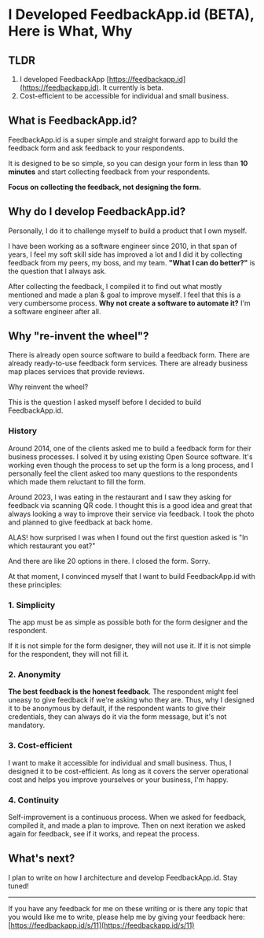 # I Developed FeedbackApp.id (BETA), Here is What, Why

## TLDR
1. I developed FeedbackApp [https://feedbackapp.id](https://feedbackapp.id). It currently is beta.
2. Cost-efficient to be accessible for individual and small business.

## What is FeedbackApp.id?
FeedbackApp.id is a super simple and straight forward app to build the feedback form and ask feedback to 
your respondents.

It is designed to be so simple, so you can design your form in less than **10 minutes** and start collecting
feedback from your respondents. 

**Focus on collecting the feedback, not designing the form.**

## Why do I develop FeedbackApp.id?
Personally, I do it to challenge myself to build a product that I own myself.

I have been working as a software engineer since 2010, in that span of years, I feel my soft skill side has
improved a lot and I did it by 
collecting feedback from my peers, my boss, and my team. **"What I can do better?"** is the question that I always ask.

After collecting the feedback, I compiled it to find out what mostly mentioned
and made a plan & goal to improve myself. 
I feel that this is a very cumbersome process. **Why not create a software to automate it?** I'm a software engineer 
after all.

## Why "re-invent the wheel"?
There is already open source software to build a feedback form.
There are already ready-to-use feedback form services.
There are already business map places services that provide reviews. 

Why reinvent the wheel? 

This is the question I asked myself before I decided to build FeedbackApp.id.

### History
Around 2014, one of the clients asked me to build a feedback form for their business processes. I solved it
by using existing Open Source software. It's working even though the process to set up the form is a long process, and
I personally feel the client asked too many questions to the respondents which made them reluctant to fill the form.

Around 2023, I was eating in the restaurant and I saw they asking for feedback via scanning QR code.
I thought this is a good idea and great that always looking a way to improve their service via feedback. 
I took the photo and planned to give feedback at back home. 

ALAS! how surprised I was when I found out the first question asked is "In which restaurant you eat?" 

And there are like 20 options in there. I closed the form. Sorry.

At that moment, I convinced myself that I want to build FeedbackApp.id with these principles:

### 1. Simplicity
The app must be as simple as possible both for the form designer and the respondent.

If it is not simple for the form designer, they will not use it.
If it is not simple for the respondent, they will not fill it.

### 2. Anonymity
**The best feedback is the honest feedback**. The respondent might feel uneasy to give feedback if 
we're asking who they are. Thus, why I designed it to be anonymous by default, if the respondent wants to give their
credentials, they can always do it via the form message, but it's not mandatory.

### 3. Cost-efficient
I want to make it accessible for individual and small business. Thus, I designed it to be cost-efficient. As long
as it covers the server operational cost and helps you improve yourselves or your business, I'm happy.

### 4. Continuity
Self-improvement is a continuous process. When we asked for feedback, compiled it, and made a plan to improve. Then on
next iteration we asked again for feedback, see if it works, and repeat the process.

## What's next?
I plan to write on how I architecture and develop FeedbackApp.id. Stay tuned!

----
If you have any feedback for me on these writing or is there any topic 
that you would like me to write, 
please help me by giving your feedback here: [https://feedbackapp.id/s/11](https://feedbackapp.id/s/11)
